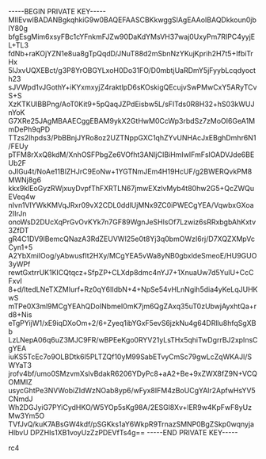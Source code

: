 -----BEGIN PRIVATE KEY-----
MIIEvwIBADANBgkqhkiG9w0BAQEFAASCBKkwggSlAgEAAoIBAQDkkoun0jblY80g
bfgEsgMim6xsyFBc1cYFnkmFJZw90DaKdYMsVH37waj0UxyPm7RIPC4yyjEL+TL3
fdNb+raKOjYZN1e8ua8gTpQqdD/JNuT88d2mSbnNzYKujKprih2H7t5+IfbiTrHx
5lJxvUQXEBct/g3P8YrOBGYLxoH0Do31FO/D0mbtjUaRDmY5jFyybLcqdyocth23
sJVWpd1vJGothY+iKYxmxyjZ4raktlpD6sKOskigQEcujvSwPMwCxY5ARyTCvS+S
XzKTKUlBBPng/AoT0Kit9+5pQaqJZPdEisbw5L/sFITds0R8H32+hS03kWUJnYoK
G7XRe25JAgMBAAECggEBAM9ykX2GtHwM0CcWp3rbdSz7zMoOI6GeA1MmDePh9qPD
TTzs2lhpds3/PbBBnjJYRo8oz2UZTNppGXC1qhZYvUNHAcJxEBghDmhr6N1/FEUy
pTFM8rXxQ8kdM/XnhOSFPbgZe6VOfht3ANljCIBiHmIwIFmFslOADVJde6BEUb2F
oJIGu4t/NoAe11BlZHJrC9EoNw+1YGTNmJEm4H19HcUF/g2BWERQvkPM8MWNj8g6
kkx9klEoGyzRWjxuyDvpfThFXRTLN67jmwEXzlvMyb4t80hw2G5+QcZWQuEVeq4w
nIvn1VIYWkKMVqJRxr09vX2CDL0ddlUjMNx9ZC0iPWECgYEA/VqwbxGXoa2IIrJn
onoWsD2DUcXqPrGvOvKYk7n7GF89WgnJeSHlsOf7Lzwiz6sRRxbgbAhKxtv3ZfDT
gR4C1DV9lBemcQNazA3RdZEUVWI25e0t8Yj3q0bmOWzI6rj/D7XQZXMpVcCyn1+5
A2YbXmiIOog/yAbwusfIt2HXy/MCgYEA5vWa8yNB0gbxldeSmeoE/HU9GUO3yWPf
rewtGxtrrUK1KICQtqcz+SfpZP+CLXdp8dmc4nYJ7+1XnuaUw7d5YulU+CcCFxvI
8+d/ltedLNeTXZMIurf+Rz0qY6lIdbN+4+NpSe54vHLnNgih5dia4yKeLqJUHKwS
mTPe0X3ml9MCgYEAhQDoINbmeI0mK7jm6QgZAxq35uT0zUbwjAyxhtQa+rd8+Nis
eTgPYijW1/xE9iqDXoOm+2/6+Zyeq1ibYGxF5evS6jzkNu4g64DRllu8hfqSgXBb
LzLNepA06q6uZ3MJC9FR/wBPEeKgo0RYV21yLsTHx5qhiTwDgrrBJ2xpInsCgYEA
iuKS5TcEc7o9OLBDtk6l5PLTZQf10yM99SabETvyCmSc79gwLcZqWKAJl/SWYaT3
jrofv4bf/umo0SMzvmXslvBdakR6206YDyPc8+aA2+Be+9xZWX8fZ9N+VCQOMMlZ
usycGhtPe3NVWobiZIdWzNOab8yp6/wFyx8IFM4zBoUCgYAlr2ApfwHsYV5CNmdJ
Wh2DGJyiG7PYiCydHKO/W5YOp5sKg98A/2ESGl8Xv+lER9w4KpFwF8yUzMw3Ym5O
TVfJvQ/kuK7ABsGW4kdf/pSGKks1aY6WkpR9TrnazSMNP0BgZSkp0wqnyjaHlbvU
DPZHIs1XB1voyUzZzPDEVfTs4g==
-----END PRIVATE KEY-----


rc4

